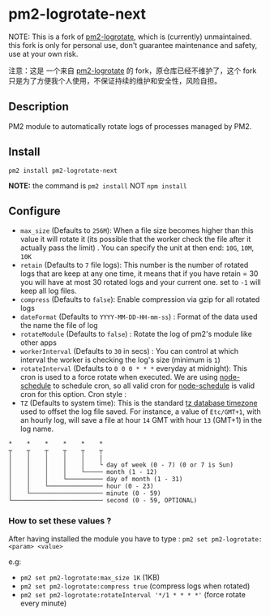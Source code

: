 # pm2-logrotate-next

NOTE: This is a fork of [pm2-logrotate](https://github.com/keymetrics/pm2-logrotate), which is (currently) unmaintained. this fork is only for personal use, don't guarantee maintenance and safety, use at your own risk.

注意：这是 一个来自 [pm2-logrotate](https://github.com/keymetrics/pm2-logrotate) 的 fork，原仓库已经不维护了，这个 fork 只是为了方便我个人使用，不保证持续的维护和安全性，风险自担。

## Description

PM2 module to automatically rotate logs of processes managed by PM2.

## Install

    pm2 install pm2-logrotate-next

**NOTE:** the command is `pm2 install` NOT `npm install`

## Configure

- `max_size` (Defaults to `256M`): When a file size becomes higher than this value it will rotate it (its possible that the worker check the file after it actually pass the limit) . You can specify the unit at then end: `10G`, `10M`, `10K`
- `retain` (Defaults to `7` file logs): This number is the number of rotated logs that are keep at any one time, it means that if you have retain = 30 you will have at most 30 rotated logs and your current one. set to `-1` will keep all log files.
- `compress` (Defaults to `false`): Enable compression via gzip for all rotated logs
- `dateFormat` (Defaults to `YYYY-MM-DD-HH-mm-ss`) : Format of the data used the name the file of log
- `rotateModule` (Defaults to `false`) : Rotate the log of pm2's module like other apps
- `workerInterval` (Defaults to `30` in secs) : You can control at which interval the worker is checking the log's size (minimum is `1`)
- `rotateInterval` (Defaults to `0 0 0 * * *` everyday at midnight): This cron is used to a force rotate when executed.
We are using [node-schedule](https://github.com/node-schedule/node-schedule) to schedule cron, so all valid cron for [node-schedule](https://github.com/node-schedule/node-schedule) is valid cron for this option. Cron style :
- `TZ` (Defaults to system time): This is the standard [tz database timezone](https://en.wikipedia.org/wiki/List_of_tz_database_time_zones) used to offset the log file saved. For instance, a value of `Etc/GMT+1`, with an hourly log, will save a file at hour `14` GMT with hour `13` (GMT+1) in the log name.

```
*    *    *    *    *    *
┬    ┬    ┬    ┬    ┬    ┬
│    │    │    │    │    |
│    │    │    │    │    └ day of week (0 - 7) (0 or 7 is Sun)
│    │    │    │    └───── month (1 - 12)
│    │    │    └────────── day of month (1 - 31)
│    │    └─────────────── hour (0 - 23)
│    └──────────────────── minute (0 - 59)
└───────────────────────── second (0 - 59, OPTIONAL)
```

### How to set these values ?

 After having installed the module you have to type :
`pm2 set pm2-logrotate:<param> <value>`

e.g:
- `pm2 set pm2-logrotate:max_size 1K` (1KB)
- `pm2 set pm2-logrotate:compress true` (compress logs when rotated)
- `pm2 set pm2-logrotate:rotateInterval '*/1 * * * *'` (force rotate every minute)
